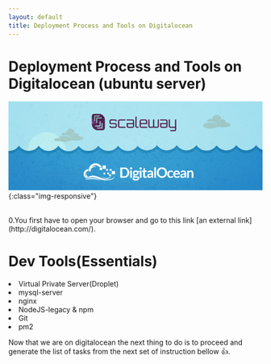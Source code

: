 ```yaml
---
layout: default
title: Deployment Process and Tools on Digitalocean
---
```


# Deployment Process and Tools on Digitalocean (ubuntu server)
![image-title-here](/img/posts_Schematics/cover.jpg){:class="img-responsive"}


<br />
0.You first have to open your browser and go to this link [an external link](http://digitalocean.com/).

# Dev Tools(Essentials)

<li> Virtual Private Server(Droplet)</li>
<li> mysql-server</li>
<li> nginx</li>
<li> NodeJS-legacy & npm</li>
<li> Git</li>
<li> pm2</li>


Now that we are on digitalocean the next thing to do is to proceed and generate the list of tasks from the next set of instruction bellow  :+1:.
